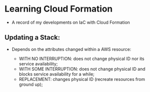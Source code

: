 # Learning Cloud Formation

 * A record of my developments on IaC with Cloud Formation


## Updating a Stack:

 * Depends on the attributes changed within a AWS resource:

   * WITH NO INTERRUPTION: does not change physical ID nor its service availability;
   * WITH SOME INTERRUPTION: does not change physical ID and blocks service availability for a while;
   * REPLACEMENT: changes physical ID (recreate resources from ground up);